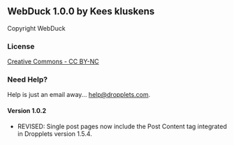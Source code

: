 ## WebDuck 1.0.0 by Kees kluskens
Copyright WebDuck

### License
[Creative Commons - CC BY-NC](http://creativecommons.org/licenses/by-nc/3.0/legalcode)

### Need Help?
Help is just an email away... help@dropplets.com.

#### Version 1.0.2
- REVISED: Single post pages now include the Post Content tag integrated in Dropplets version 1.5.4.